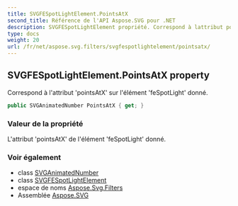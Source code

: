 ```yaml
---
title: SVGFESpotLightElement.PointsAtX
second_title: Référence de l'API Aspose.SVG pour .NET
description: SVGFESpotLightElement propriété. Correspond à lattribut pointsAtX sur lélément feSpotLight donné.
type: docs
weight: 20
url: /fr/net/aspose.svg.filters/svgfespotlightelement/pointsatx/
---
```

## SVGFESpotLightElement.PointsAtX property

Correspond à l'attribut 'pointsAtX' sur l'élément 'feSpotLight' donné.

```csharp
public SVGAnimatedNumber PointsAtX { get; }
```

### Valeur de la propriété

L'attribut 'pointsAtX' de l'élément 'feSpotLight' donné.

### Voir également

* class [SVGAnimatedNumber](../../../aspose.svg.datatypes/svganimatednumber/)
* class [SVGFESpotLightElement](../)
* espace de noms [Aspose.Svg.Filters](../../svgfespotlightelement/)
* Assemblée [Aspose.SVG](../../../)


